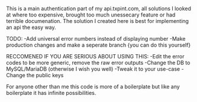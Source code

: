 This is a main authentication part of my api.txpint.com, all solutions I looked at where too expensive, brought too much unessecary feature or had terrible documenation. The solution I created here is best for implementing an api the easy way.

TODO:
-Add universal error numbers instead of displaying number
-Make production changes and make a seperate branch {you can do this yourself}

RECCOMENED IF YOU ARE SERIOUS ABOUT USING THIS:
-Edit the error codes to be more generic, remove the raw error outputs 
-Change the DB to MySQL/MariaDB (otherwise I wish you well)
-Tweak it to your use-case
-Change the public keys

For anyone other than me this code is more of a boilerplate but like any boilerplate it has infinite possibilities.
